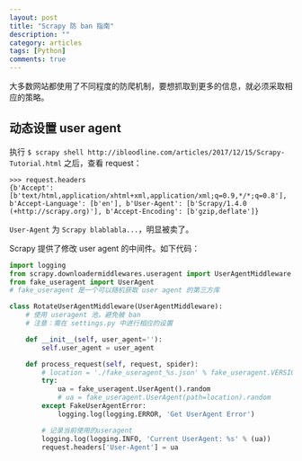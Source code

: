 ```yaml
---
layout: post
title: "Scrapy 防 ban 指南"
description: ""
category: articles
tags: [Python]
comments: true
---
```


大多数网站都使用了不同程度的防爬机制，要想抓取到更多的信息，就必须采取相应的策略。

## 动态设置 user agent

执行 `$ scrapy shell http://ibloodline.com/articles/2017/12/15/Scrapy-Tutorial.html` 之后，查看 request：

```shell
>>> request.headers
{b'Accept': [b'text/html,application/xhtml+xml,application/xml;q=0.9,*/*;q=0.8'], b'Accept-Language': [b'en'], b'User-Agent': [b'Scrapy/1.4.0 (+http://scrapy.org)'], b'Accept-Encoding': [b'gzip,deflate']}
```

`User-Agent` 为 `Scrapy blablabla...`，明显被卖了。

Scrapy 提供了修改 user agent 的中间件。如下代码：

```python
import logging
from scrapy.downloadermiddlewares.useragent import UserAgentMiddleware
from fake_useragent import UserAgent
# fake_useragent 是一个可以随机获取 user agent 的第三方库

class RotateUserAgentMiddleware(UserAgentMiddleware):
    # 使用 useragent 池，避免被 ban
    # 注意：需在 settings.py 中进行相应的设置

    def __init__(self, user_agent=''):
        self.user_agent = user_agent

    def process_request(self, request, spider):
        # location = './fake_useragent_%s.json' % fake_useragent.VERSION
        try:
            ua = fake_useragent.UserAgent().random
            # ua = fake_useragent.UserAgent(path=location).random
        except FakeUserAgentError:
            logging.log(logging.ERROR, 'Get UserAgent Error')

        # 记录当前使用的useragent
        logging.log(logging.INFO, 'Current UserAgent: %s' % (ua))
        request.headers['User-Agent'] = ua
```


















